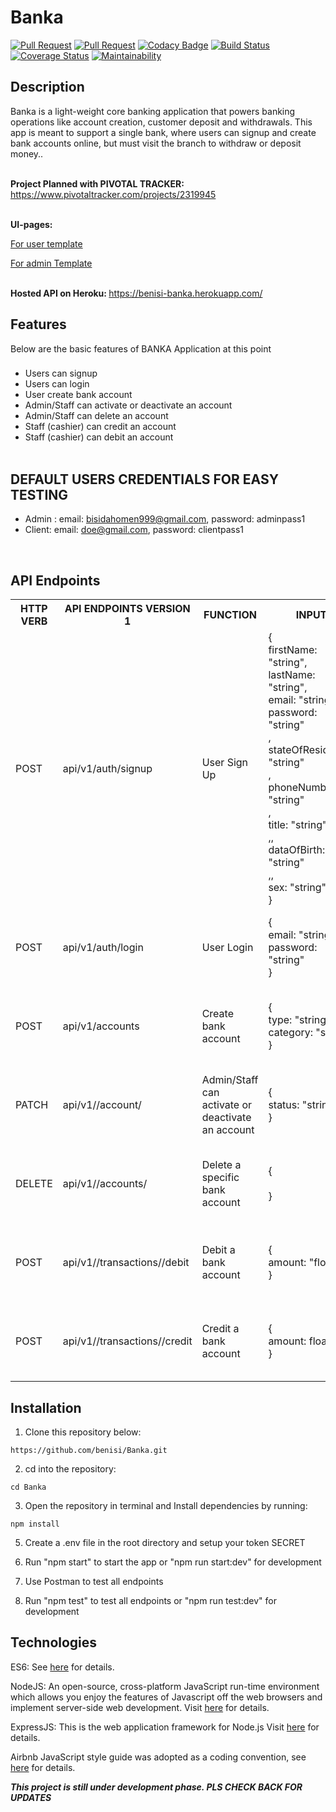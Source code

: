 # Banka
[![Pull Request](https://img.shields.io/github/issues-pr-raw/benisi/Banka.svg)](https://github.com/benisi/Banka/pulls?q=is%3Aopen+is%3Apr)
[![Pull Request](https://img.shields.io/github/issues-pr-closed-raw/benisi/Banka.svg)](https://github.com/benisi/Banka/pulls?q=is%3Apr+is%3Aclosed)
[![Codacy Badge](https://api.codacy.com/project/badge/Grade/0d16ef5a0b82416786e086b91480a326)](https://app.codacy.com/app/oseikwemeisidahomen/Banka?utm_source=github.com&utm_medium=referral&utm_content=benisi/Banka&utm_campaign=Badge_Grade_Dashboard)
[![Build Status](https://travis-ci.org/benisi/Banka.svg?branch=develop)](https://travis-ci.org/benisi/Banka)
[![Coverage Status](https://coveralls.io/repos/github/benisi/Banka/badge.png?branch=develop)](https://coveralls.io/github/benisi/Banka?branch=develop)
[![Maintainability](https://api.codeclimate.com/v1/badges/f79362259d34a1443406/maintainability)](https://codeclimate.com/github/benisi/Banka/maintainability)


## Description

Banka is a light-weight core banking application that powers banking operations like account
creation, customer deposit and withdrawals. This app is meant to support a single bank, where
users can signup and create bank accounts online, but must visit the branch to withdraw or
deposit money..

<br/><b>Project Planned with PIVOTAL TRACKER:</b>  https://www.pivotaltracker.com/projects/2319945

<br/><b>UI-pages:</b>

[For user template](https://benisi.github.io/Banka/UI/bank-account-profile.html)

[For admin Template](https://benisi.github.io/Banka/UI/account-list.html)

<br/><b> Hosted API on Heroku: </b> https://benisi-banka.herokuapp.com/

## Features

Below are the basic features of BANKA Application at this point

###

- Users can signup <br>
- Users can login <br>
- User create bank account <br>
- Admin/Staff can activate or deactivate an account<br>
- Admin/Staff can delete an account<br>
- Staff (cashier) can credit an account<br>
- Staff (cashier) can debit an account<br>
  <br/>

## DEFAULT USERS CREDENTIALS FOR EASY TESTING
- Admin : email: bisidahomen999@gmail.com, password: adminpass1
- Client: email: doe@gmail.com, password: clientpass1

<br>

## API Endpoints

<table>

<tr><th>HTTP VERB</th><th>API ENDPOINTS VERSION 1</th><th>FUNCTION</th><th>INPUT</th><th>OUTPUT</th></tr>

<tr>
<td>POST</td> <td>api/v1/auth/signup</td>  <td>User Sign Up</td>
<td>
{<br> firstName: "string",<br>lastName: "string",<br>email: "string",<br> password: "string"<br>,<br> stateOfResidence: "string"<br>,<br> phoneNumber: "string"<br>,<br> title: "string"<br>,,<br> dataOfBirth: "string"<br>,,<br> sex: "string"<br>}
</td>
<td>
{<br> status: "integer",<br>data: "object"<br>}
</td>
</tr>

<tr>
<td>POST</td> <td>api/v1/auth/login</td>  <td>User Login</td>
<td>
{<br> email: "string",<br>password: "string"<br>}
</td>
<td>
{<br> status: "integer",<br>data: "object"<br>}
</td>
</tr>

<tr>
<td>POST</td> <td>api/v1/accounts</td>  <td>Create bank account</td>
<td>
{<br> type: "string",<br>category: "string"<br>}
</td>
<td>
{<br> status: "integer",<br>data: "object"<br>}
</td>
</tr>

<tr>
<td>PATCH</td> <td>api/v1//account/<account-number></td>  <td>Admin/Staff can activate or deactivate an account</td>
<td>
{<br>status: "string" <br>}
</td>
<td>
{<br> status: "integer",<br>data: "object"<br>}
</td>
</tr>

<tr>
<td>DELETE</td> <td>api/v1//accounts/<account-number></td>  <td>Delete a specific bank account</td>
<td>
{<br> <br>}
</td>
<td>
{<br> status: "integere",<br>data: "object"<br>}
</td>
</tr>

<tr>
<td>POST</td> <td>api/v1//transactions/<account-number>/debit</td>  <td>Debit a bank account</td>
<td>
{<br>amount: "float <br>}
</td>
<td>
{<br> status: "integer",<br>data: "object"<br>}
</td>
</tr>

<tr>
<td>POST</td><td>api/v1//transactions/<account-number>/credit</td><td>Credit a bank account</td>
<td>
{<br>amount: float <br>}
</td>
<td>
{<br> status: "integer",<br>data: "object"<br>}
</td>
</tr>
</table>

## Installation

1. Clone this repository below:

```
https://github.com/benisi/Banka.git
```

2. cd into the repository:

```
cd Banka
```

3. Open the repository in terminal and Install dependencies by running:

```
npm install
```

5. Create a .env file in the root directory and setup your token SECRET

6. Run "npm start" to start the app or "npm run start:dev" for development

7. Use Postman to test all endpoints

8. Run "npm test" to test all endpoints or "npm run test:dev" for development

## Technologies

ES6: See [here](https://en.wikipedia.org/wiki/ECMAScript) for details.

NodeJS: An open-source, cross-platform JavaScript run-time environment which allows you enjoy the features of Javascript off the web browsers and implement server-side web development. Visit [here](https://nodejs.org/en/) for details.

ExpressJS: This is the web application framework for Node.js Visit [here](https://expressjs.com) for details.

Airbnb JavaScript style guide was adopted as a coding convention, see [here](https://github.com/airbnb/javascript) for details.

**_This project is still under development phase. PLS CHECK BACK FOR UPDATES_**

